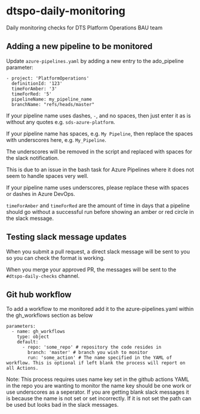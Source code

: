 # dtspo-daily-monitoring
Daily monitoring checks for DTS Platform Operations BAU team

## Adding a new pipeline to be monitored

Update `azure-pipelines.yaml` by adding a new entry to the ado_pipeline parameter:

```
- project: 'PlatformOperations'
  definitionId: '123'
  timeForAmber: '3'
  timeForRed: '5'
  pipelineName: my_pipeline_name
  branchName: "refs/heads/master"
```


If your pipeline name uses dashes, `-`, and no spaces, then just enter it as is without any quotes e.g. `sds-azure-platform`.

If your pipeline name has spaces, e.g. `My Pipeline`, then replace the spaces with underscores here, e.g. `My_Pipeline`.

The underscores will be removed in the script and replaced with spaces for the slack notification.

This is due to an issue in the bash task for Azure Pipelines where it does not seem to handle spaces very well.

If your pipeline name uses underscores, please replace these with spaces or dashes in Azure DevOps.

`timeForAmber` and `timeForRed` are the amount of time in days that a pipeline should go without a successful run before showing an amber or red circle in the slack message.

## Testing slack message updates

When you submit a pull request, a direct slack message will be sent to you so you can check the format is working.

When you merge your approved PR, the messages will be sent to the `#dtspo-daily-checks` channel.

## Git hub workflow


To add a workflow to me monitored add it to the azure-pipelines.yaml within the gh_workflows section as below

```
parameters:
  - name: gh_workflows
    type: object
    default:
      - repo: 'some_repo' # repository the code resides in
        branch: 'master' # branch you wish to monitor
        run: 'some_action' # The name specified in the YAML of workflow. This is optional if left blank the process will report on all Actions. 

```

Note: This process requires uses name key set in the github actions YAML in the repo you are wanting to monitor the name key should be one work or use underscores as a seperator. If you are getting blank slack messages it is because 
the name is not set or set incorrectly. If it is not set the path can be used but looks bad in the slack messages.